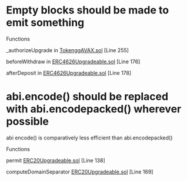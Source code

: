 # Empty blocks should be made to emit something


Functions 

_authorizeUpgrade in [TokenggAVAX.sol](https://github.com/code-423n4/2022-12-gogopool/blob/main/contracts/contract/tokens/TokenggAVAX.sol) [Line 255]

beforeWithdraw in [ERC4626Upgradeable.sol](https://github.com/code-423n4/2022-12-gogopool/blob/main/contracts/contract/tokens/upgradeable/ERC4626Upgradeable.sol) [Line 176]

afterDeposit in [ERC4626Upgradeable.sol](https://github.com/code-423n4/2022-12-gogopool/blob/main/contracts/contract/tokens/upgradeable/ERC4626Upgradeable.sol) [Line 178]


# abi.encode() should be replaced with abi.encodepacked() wherever possible

abi encode() is comparatively less efficient than abi.encodepacked()

Functions

permit [ERC20Upgradeable.sol](https://github.com/code-423n4/2022-12-gogopool/blob/main/contracts/contract/tokens/upgradeable/ERC20Upgradeable.sol) [Line 138]

computeDomainSeparator [ERC20Upgradeable.sol](https://github.com/code-423n4/2022-12-gogopool/blob/main/contracts/contract/tokens/upgradeable/ERC20Upgradeable.sol) [Line 169]


 